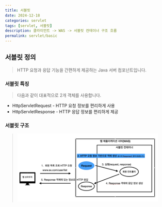 ```yaml
---
title: 서블릿
date: 2024-12-18
categories: servlet
tags: [servlet, 서블릿]
description: 클라이언트 -> WAS -> 서블릿 컨테이너 구조 흐름
permalink: servlet/basic
---
```


## 서블릿 정의
> HTTP 요청과 응답 기능을 간편하게 제공하는 Java 서버 컴포넌트입니다.
>
>
### 서블릿 특징
> 다음과 같이 대표적으로 2개 객체를 사용합니다.
* HttpServletRequest - HTTP 요청 정보를 편리하게 사용
* HttpServletResponse - HTTP 응답 정보를 편리하게 제공
>
### 서블릿 구조
> ![서블릿 구조](/assets/img/posts/dev/java/servlet/servlet-basic1.webp "서블릿 구조")
